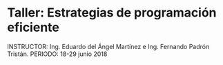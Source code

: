 # Taller: Estrategias de programación eficiente
INSTRUCTOR: Ing. Eduardo del Ángel Martínez e Ing. Fernando Padrón Tristán.
PERIODO: 18-29  junio  2018

